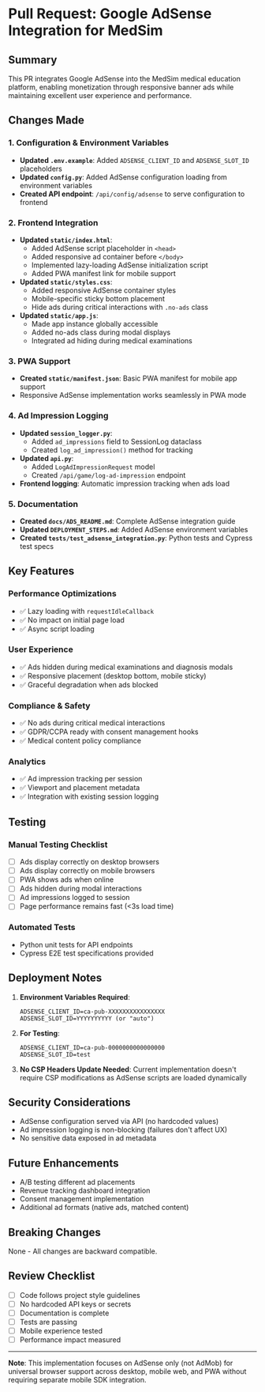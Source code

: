 # Pull Request: Google AdSense Integration for MedSim

## Summary
This PR integrates Google AdSense into the MedSim medical education platform, enabling monetization through responsive banner ads while maintaining excellent user experience and performance.

## Changes Made

### 1. Configuration & Environment Variables
- **Updated `.env.example`**: Added `ADSENSE_CLIENT_ID` and `ADSENSE_SLOT_ID` placeholders
- **Updated `config.py`**: Added AdSense configuration loading from environment variables
- **Created API endpoint**: `/api/config/adsense` to serve configuration to frontend

### 2. Frontend Integration
- **Updated `static/index.html`**:
  - Added AdSense script placeholder in `<head>`
  - Added responsive ad container before `</body>`
  - Implemented lazy-loading AdSense initialization script
  - Added PWA manifest link for mobile support
- **Updated `static/styles.css`**: 
  - Added responsive AdSense container styles
  - Mobile-specific sticky bottom placement
  - Hide ads during critical interactions with `.no-ads` class
- **Updated `static/app.js`**:
  - Made app instance globally accessible
  - Added no-ads class during modal displays
  - Integrated ad hiding during medical examinations

### 3. PWA Support
- **Created `static/manifest.json`**: Basic PWA manifest for mobile app support
- Responsive AdSense implementation works seamlessly in PWA mode

### 4. Ad Impression Logging
- **Updated `session_logger.py`**:
  - Added `ad_impressions` field to SessionLog dataclass
  - Created `log_ad_impression()` method for tracking
- **Updated `api.py`**:
  - Added `LogAdImpressionRequest` model
  - Created `/api/game/log-ad-impression` endpoint
- **Frontend logging**: Automatic impression tracking when ads load

### 5. Documentation
- **Created `docs/ADS_README.md`**: Complete AdSense integration guide
- **Updated `DEPLOYMENT_STEPS.md`**: Added AdSense environment variables
- **Created `tests/test_adsense_integration.py`**: Python tests and Cypress test specs

## Key Features

### Performance Optimizations
- ✅ Lazy loading with `requestIdleCallback`
- ✅ No impact on initial page load
- ✅ Async script loading

### User Experience
- ✅ Ads hidden during medical examinations and diagnosis modals
- ✅ Responsive placement (desktop bottom, mobile sticky)
- ✅ Graceful degradation when ads blocked

### Compliance & Safety
- ✅ No ads during critical medical interactions
- ✅ GDPR/CCPA ready with consent management hooks
- ✅ Medical content policy compliance

### Analytics
- ✅ Ad impression tracking per session
- ✅ Viewport and placement metadata
- ✅ Integration with existing session logging

## Testing

### Manual Testing Checklist
- [ ] Ads display correctly on desktop browsers
- [ ] Ads display correctly on mobile browsers
- [ ] PWA shows ads when online
- [ ] Ads hidden during modal interactions
- [ ] Ad impressions logged to session
- [ ] Page performance remains fast (<3s load time)

### Automated Tests
- Python unit tests for API endpoints
- Cypress E2E test specifications provided

## Deployment Notes

1. **Environment Variables Required**:
   ```
   ADSENSE_CLIENT_ID=ca-pub-XXXXXXXXXXXXXXXX
   ADSENSE_SLOT_ID=YYYYYYYYYY (or "auto")
   ```

2. **For Testing**:
   ```
   ADSENSE_CLIENT_ID=ca-pub-0000000000000000
   ADSENSE_SLOT_ID=test
   ```

3. **No CSP Headers Update Needed**: Current implementation doesn't require CSP modifications as AdSense scripts are loaded dynamically

## Security Considerations
- AdSense configuration served via API (no hardcoded values)
- Ad impression logging is non-blocking (failures don't affect UX)
- No sensitive data exposed in ad metadata

## Future Enhancements
- A/B testing different ad placements
- Revenue tracking dashboard integration
- Consent management implementation
- Additional ad formats (native ads, matched content)

## Breaking Changes
None - All changes are backward compatible.

## Review Checklist
- [ ] Code follows project style guidelines
- [ ] No hardcoded API keys or secrets
- [ ] Documentation is complete
- [ ] Tests are passing
- [ ] Mobile experience tested
- [ ] Performance impact measured

---

**Note**: This implementation focuses on AdSense only (not AdMob) for universal browser support across desktop, mobile web, and PWA without requiring separate mobile SDK integration.
